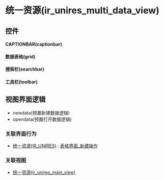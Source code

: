# 统一资源(ir_unires_multi_data_view)  <!-- {docsify-ignore-all} -->



## 控件
#### CAPTIONBAR(captionbar)
#### 数据表格(grid)
#### 搜索栏(searchbar)
#### 工具栏(toolbar)

## 视图界面逻辑
  * newdata(预置新建数据逻辑)
  * opendata(预置打开数据逻辑)


### 关联界面行为
  * [统一资源(IR_UNIRES)](module/base_extend/ir_unires) : [表格界面_新建操作](module/base_extend/ir_unires#界面行为)

### 关联视图
  * [统一资源(ir_unires_main_view)](app/view/ir_unires_main_view)

<script>
 const { createApp } = Vue
  createApp({
    data() {
      return {

      }
    }
  }).use(ElementPlus).mount('#app')
</script>